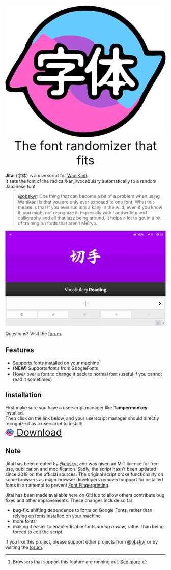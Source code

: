 <p align="center">
  <img src="imgs/logo.svg" alt="Jitai Logo"><br>
  <span style="font-size:4vmin;">The font randomizer that fits</span>
</p>

**Jitai** (字体) is a userscript for [WaniKani](https://wanikani.com).  
It sets the font of the radical/kanji/vocabulary automatically  to a random Japanese font.
> [@obskyr](https://community.wanikani.com/t/jitai-字体-the-font-randomizer-that-fits/12617#jitai-logouploadskfps3jv5ojuckdedpacfc4qn4ppng-what-is-jitai-1): One thing that can become a bit of a problem when using WaniKani is that you are only ever exposed to one font. What this means is that if you ever run into a kanji in the wild, even if you know it, you might not recognize it. Especially with handwriting and calligraphy and all that jazz being around, it helps a lot to get in a bit of training on fonts that aren’t Meiryo.

![how-to](imgs/howto.gif)

Questions? Visit the [forum][forum].

## Features

- Supports fonts installed on your machine[^1]
- **(NEW)** Supports fonts from GoogleFonts
- Hover over a font to change it back to normal font (useful if you cannot read it sometimes)

## Installation

First make sure you have a userscript manager like **Tampermonkey** installed.  
Then click on the link below, and your userscript manager should directly recognize it as a userscript to install:  
<a href="https://github.com/marciska/Jitai/raw/main/Jitai.users.js" style="font-size: 30px;"><img src="imgs/logo_small.png" alt="Jitai Logo" height=22px> Download</a>

## Note

Jitai has been created by [@obskyr][obskyr] and was given an MIT licence for free use, publication and modification.
Sadly, the script hasn't been updated since 2018 on the official sources. The original script broke functionality on some browsers as major browser developers removed support for installed fonts in an attempt to prevent [Font Fingerprinting](https://browserleaks.com/fonts).

Jitai has been made available here on GitHub to allow others contribute bug fixes and other improvements.
These changes include so far:

- bug-fix: shifting dependence to fonts on Google Fonts, rather than relying on fonts installed on your machine
- more fonts
- making it easier to enable/disable fonts *during review*, rather than being forced to edit the script

If you like this project, please support other projects from [@obskyr][obskyr] or by visiting the [forum][forum].

<!-- Footnotes -->
[^1]: Browsers that support this feature are running out. [See more](https://community.wanikani.com/t/jitai-%E5%AD%97%E4%BD%93-the-font-randomizer-that-fits/12617/644).

<!-- Links -->
[obskyr]:https://github.com/obskyr
[forum]:https://community.wanikani.com/t/jitai-字体-the-font-randomizer-that-fits/12617
